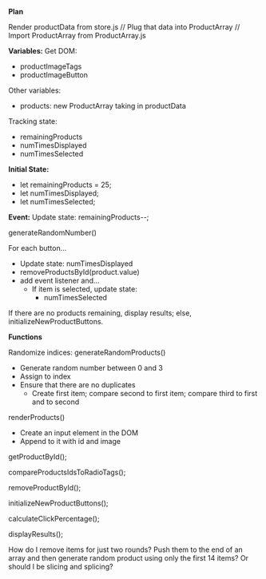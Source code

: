 **Plan**

Render productData from store.js
// Plug that data into ProductArray
// Import ProductArray from ProductArray.js

**Variables:** 
Get DOM:
* productImageTags
* productImageButton
<!-- * productName -->
  
Other variables:
* products: new ProductArray taking in productData

Tracking state:
* remainingProducts
* numTimesDisplayed
* numTimesSelected


**Initial State:**
* let remainingProducts = 25;
* let numTimesDisplayed;
* let numTimesSelected;


**Event:**
Update state: remainingProducts--;

generateRandomNumber()

For each button...
  * Update state: numTimesDisplayed
  * removeProductsById(product.value)
  * add event listener and... 
    * If item is selected, update state:
      * numTimesSelected

If there are no products remaining, display results; else, initializeNewProductButtons.


**Functions**

Randomize indices:
generateRandomProducts()
* Generate random number between 0 and 3
* Assign to index
* Ensure that there are no duplicates
  * Create first item; compare second to first item; compare third to first and to second

renderProducts()
* Create an input element in the DOM
* Append to it with id and image

getProductById();

compareProductsIdsToRadioTags();

removeProductById();

initializeNewProductButtons();

calculateClickPercentage();

displayResults();


How do I remove items for just two rounds? Push them to the end of an array and then generate random product using only the first 14 items?
Or should I be slicing and splicing?